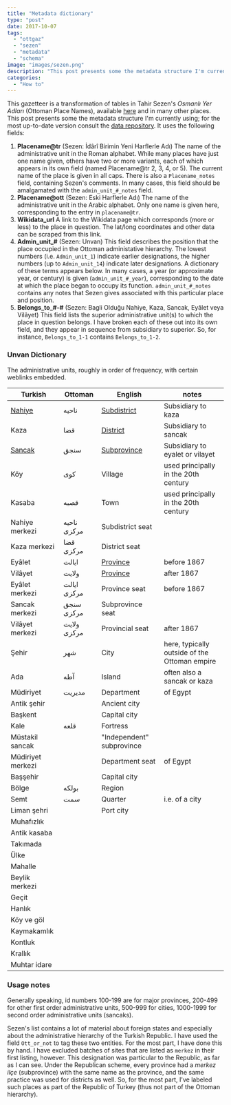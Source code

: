 ```yaml
---
title: "Metadata dictionary"
type: "post"
date: 2017-10-07
tags:
  - "ottgaz"
  - "sezen"
  - "metadata"
  - "schema"
image: "images/sezen.png"
description: "This post presents some the metadata structure I'm currently using."
categories:
  - "How to"
---
```

This gazetteer is a transformation of tables in Tahir Sezen's *Osmanlı Yer Adları* (Ottoman Place Names), available [here](http://www.os-ar.com/osmanli_yer_isimleri.pdf) and in many other places. This post presents some the metadata structure I'm currently using; for the most up-to-date version consult the [data repository](https://github.com/whanley/Ottoman-Gazetteer/blob/master/data/metadata_dictionary.md). It uses the following fields:

1. **Placename@tr** (Sezen: İdârî Birimin Yeni Harflerle Adı) The name of the administrative unit in the Roman alphabet. While many places have just one name given, others have two or more variants, each of which appears in its own field (named Placename@tr 2, 3, 4, or 5). The current name of the place is given in all caps. There is also a `Placename_notes` field, containing Sezen's comments. In many cases, this field should be amalgamated with the `admin_unit_#_notes` field.
2. **Placename@ott** (Sezen: Eski Harflerle Adı) The name of the administrative unit in the Arabic alphabet. Only one name is given here, corresponding to the entry in `placename@tr`.
3. **Wikidata_url** A link to the Wikidata page which corresponds (more or less) to the place in question. The lat/long coordinates and other data can be scraped from this link.
4. **Admin_unit_#** (Sezen: Unvan) This field describes the position that the place occupied in the Ottoman administative hierarchy. The lowest numbers (i.e. `Admin_unit_1`) indicate earlier designations, the higher numbers (up to `Admin_unit_14`) indicate later designations. A dictionary of these terms appears below. In many cases, a year (or approximate year, or century) is given (`admin_unit_#_year`), corresponding to the date at which the place began to occupy its function. `admin_unit_#_notes` contains any notes that Sezen gives associated with this particular place and position.
5. **Belongs_to_#-#** (Sezen: Bagli Olduğu Nahiye, Kaza, Sancak, Eyâlet veya Vilâyet) This field lists the superior administrative unit(s) to which the place in question belongs. I have broken each of these out into its own field, and they appear in sequence from subsidiary to superior. So, for instance, `Belongs_to_1-1` contains `Belongs_to_1-2`.

### Unvan Dictionary
The administrative units, roughly in order of frequency, with certain weblinks embedded.

Turkish|Ottoman|English|notes
---|---|---|---
[Nahiye](https://tr.wikipedia.org/wiki/Bucak_%28idari_birim%29)|ناحيه|[Subdistrict](https://en.wikipedia.org/wiki/Nahiye_%28Ottoman%29)|Subsidiary to kaza
Kaza|قضا|[District](https://en.wikipedia.org/wiki/Kaza)|Subsidiary to sancak
[Sancak](https://tr.wikipedia.org/wiki/Sancak_%28y%C3%B6netim_b%C3%B6l%C3%BCm%C3%BC%29)|سنجق|[Subprovince](https://en.wikipedia.org/wiki/Sanjak)|Subsidiary to eyalet or vilayet
Köy|كوى|Village|used principally in the 20th century
Kasaba|قصبه|Town|used principally in the 20th century
Nahiye merkezi|ناحيه مركزى|Subdistrict seat|
Kaza merkezi|قضا مركزى|District seat|
Eyâlet|ايالت|[Province](https://en.wikipedia.org/wiki/Eyalet)|before 1867
Vilâyet|ولايت|[Province](https://en.wikipedia.org/wiki/Vilayet)|after 1867
Eyâlet merkezi|ايالت مركزى|Province seat|before 1867
Sancak merkezi|سنجق مركزى|Subprovince seat|
Vilâyet merkezi|ولايت مركزى|Provincial seat|after 1867
Şehir|شهر|City|here, typically outside of the Ottoman empire
Ada|آطه|Island|often also a sancak or kaza
Müdiriyet|مديريت|Department|of Egypt
Antik şehir||Ancient city|
Başkent||Capital city|
Kale|قلعه|Fortress|
Müstakil sancak||"Independent" subprovince|
Müdiriyet merkezi||Department seat|of Egypt
Başşehir||Capital city|
Bölge|بولكه|Region|
Semt|سمت|Quarter|i.e. of a city
Liman şehri||Port city|
Muhafızlık|||
Antik kasaba|||
Takımada|||
Ülke|||
Mahalle|||
Beylik merkezi|||
Geçit|||
Hanlık|||
Köy ve göl|||
Kaymakamlık|||
Kontluk|||
Krallık|||
Muhtar idare|||

### Usage notes
Generally speaking, id numbers 100-199 are for major provinces, 200-499 for other first order administrative units, 500-999 for cities, 1000-1999 for second order administrative units (sancaks).

Sezen's list contains a lot of material about foreign states and especially about the administrative hierarchy of the Turkish Republic. I have used the field `Ott_or_not` to tag these two entities. For the most part, I have done this by hand. I have excluded batches of sites that are listed as `merkez` in their first listing, however. This designation was particular to the Republic, as far as I can see. Under the Republican scheme, every province had a _merkez ilçe_ (subprovince) with the same name as the province, and the same practice was used for districts as well. So, for the most part, I've labeled such places as part of the Republic of Turkey (thus not part of the Ottoman hierarchy).
